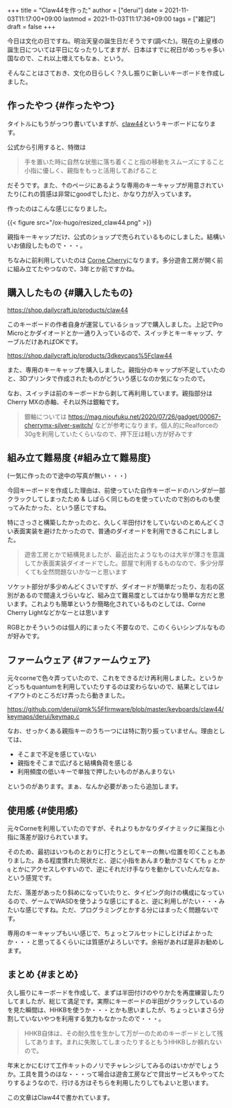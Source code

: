 +++
title = "Claw44を作った"
author = ["derui"]
date = 2021-11-03T11:17:00+09:00
lastmod = 2021-11-03T11:17:36+09:00
tags = ["雑記"]
draft = false
+++

今日は文化の日ですね。明治天皇の誕生日だそうです(調べた)。現在の上皇様の誕生日については平日になったりしてますが、日本はすでに祝日がめっちゃ多い国なので、これ以上増えてもなぁ、という。

そんなことはさておき、文化の日らしく？久し振りに新しいキーボードを作成しました。

<!--more-->


## 作ったやつ {#作ったやつ}

タイトルにもうがっつり書いていますが、[claw44](https://kbd.dailycraft.jp/claw44/whatis/)というキーボードになります。

公式から引用すると、特徴は

> 手を置いた時に自然な状態に落ち着くこと指の移動をスムーズにすること小指に優しく、親指をもっと活用してあげること

だそうです。また、↑のページにあるような専用のキーキャップが用意されていたり(これの質感は非常にgoodでした)と、かなり力が入っています。

作ったのはこんな感じになりました。

{{< figure src="/ox-hugo/resized_claw44.png" >}}

親指キーキャップだけ、公式のショップで売られているものにしました。結構いいお値段したもので・・・。

ちなみに前利用していたのは [Corne Cherry](https://shop.yushakobo.jp/collections/keyboard/products/corne-cherry-v3)になります。多分遊舎工房が開く前に組み立てたやつなので、3年とか前ですかね。


## 購入したもの {#購入したもの}

<https://shop.dailycraft.jp/products/claw44>

このキーボードの作者自身が運営しているショップで購入しました。上記でPro Microとかダイオードとか一通り入っているので、スイッチとキーキャップ、ケーブルだけあればOKです。

<https://shop.dailycraft.jp/products/3dkeycaps%5Fclaw44>

また、専用のキーキャップを購入しました。親指分のキャップが不足していたのと、3Dプリンタで作成されたものがどういう感じなのか気になったので。

なお、スイッチは前のキーボードから剥して再利用しています。親指部分はCherry MXの赤軸、それ以外は銀軸です。

> 銀軸については <https://mag.nioufuku.net/2020/07/26/gadget/00067-cherrymx-silver-switch/> などが参考になります。個人的にRealforceの30gを利用していたくらいなので、押下圧は軽い方が好みです


## 組み立て難易度 {#組み立て難易度}

(一気に作ったので途中の写真が無い・・・)

今回キーボードを作成した理由は、前使っていた自作キーボードのハンダが一部クラックしてしまったため & しばらく同じものを使っていたので別のものも使ってみたかった、という感じですね。

特にさっさと構築したかったのと、久しく半田付けをしていないのとめんどくさい表面実装を避けたかったので、普通のダイオードを利用できるこれにしました。

> 遊舎工房とかで結構見ましたが、最近出たようなものは大半が薄さを意識してか表面実装ダイオードでした。部屋で利用するものなので、多少分厚くても全然問題ないかなーと思います

ソケット部分が多少めんどくさいですが、ダイオードが簡単だったり、左右の区別があるので間違えづらいなど、組み立て難易度としてはかなり簡単な方だと思います。これよりも簡単というか簡略化されているものとしては、Corne Cherry Lightなどかなーとは思います

RGBとかそういうのは個人的にまったく不要なので、このくらいシンプルなものが好みです。


## ファームウェア {#ファームウェア}

元々corneで色々弄っていたので、これをできるだけ再利用しました。というかどっちもquantumを利用していたりするのは変わらないので、結果としてはレイアウトのところだけ弄ったら動きました。

<https://github.com/derui/qmk%5Ffirmware/blob/master/keyboards/claw44/keymaps/derui/keymap.c>

なお、せっかくある親指キーのうち一つには特に割り振っていません。理由としては、

-   そこまで不足を感じていない
-   親指をそこまで広げると結構負荷を感じる
-   利用頻度の低いキーで単独で押したいものがあんまりない

というのがあります。まぁ、なんか必要があったら追加します。


## 使用感 {#使用感}

元々Corneを利用していたのですが、それよりもかなりダイナミックに薬指と小指に落差が設けられています。

そのため、最初はいつものとおりに打とうとしてキーの無い位置を叩くこともありました。ある程度慣れた現状だと、逆に小指をあんまり動かさなくても `p` とか `q` とかにアクセスしやすいので、逆にそれだけ手なりを動かしていたんだなぁ、という感覚です。

ただ、落差があったり斜めになっていたりと、タイピング向けの構成になっているので、ゲームでWASDを使うような感じにすると、逆に利用しがたい・・・みたいな感じですね。ただ、プログラミングとかする分にはまったく問題ないです。

専用のキーキャップもいい感じで、ちょっとフルセットにしとけばよかったか・・・と思ってるくらいには質感がよろしいです。余裕があれば是非お勧めします。


## まとめ {#まとめ}

久し振りにキーボードを作成して、まずは半田付けのやりかたを再度練習したりしてましたが、総じて満足です。実際にキーボードの半田がクラックしているのを見た瞬間は、HHKBを使うか・・・とかも思いましたが、ちょっといまさら分割していないやつを利用する気力もなかったので・・・。

> HHKB自体は、その耐久性を生かして万が一のためのキーボードとして残してあります。まれに失敗してしまったりするともうHHKBしか頼れないので。

年末とかにむけて工作キットのノリでチャレンジしてみるのはいかがでしょうか。工具を買うのはな・・・って場合は遊舎工房などで貸出サービスもやってたりするようなので、行ける方はそちらを利用したりしてもよいと思います。

この文章はClaw44で書かれています。
